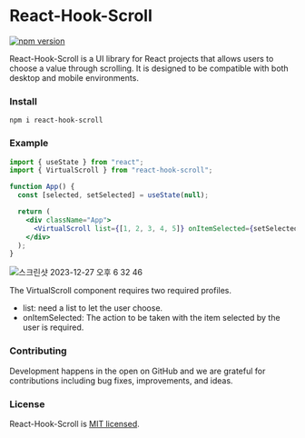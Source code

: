 # React-Hook-Scroll

[![npm version](https://img.shields.io/npm/v/react-hook-scroll.svg?style=flat)](https://www.npmjs.com/package/react-hook-scroll)

React-Hook-Scroll is a UI library for React projects that allows users to choose a value through scrolling. It is designed to be compatible with both desktop and mobile environments.

### Install

```shell
npm i react-hook-scroll
```

### Example

```jsx
import { useState } from "react";
import { VirtualScroll } from "react-hook-scroll";

function App() {
  const [selected, setSelected] = useState(null);

  return (
    <div className="App">
      <VirtualScroll list={[1, 2, 3, 4, 5]} onItemSelected={setSelected} />
    </div>
  );
}
```

![스크린샷 2023-12-27 오후 6 32 46](https://github.com/imb96/git-recipe/assets/71740032/4084c2a9-6d57-4631-a478-3b3cfc43d436)

The VirtualScroll component requires two required profiles.

- list: need a list to let the user choose.
- onItemSelected: The action to be taken with the item selected by the user is required.

### Contributing

Development happens in the open on GitHub and we are grateful for contributions
including bug fixes, improvements, and ideas.

### License

React-Hook-Scroll is [MIT licensed](./LICENSE).
